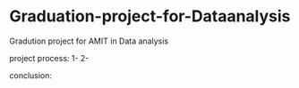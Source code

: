 # Graduation-project-for-Dataanalysis

Gradution project for AMIT in Data analysis 

project process:
1-
2-

conclusion:
